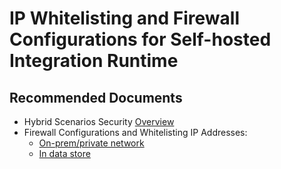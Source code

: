 <properties
	pageTitle="Firewall Configurations and IP Whitelisting"
	description="For Self-hosted Integration Runtime"
	infoBubbleText=""
	authors="chez-charlie"
	ms.author="chez"
	articleId=""
	diagnosticScenario=""
	selfHelpType="generic"
	supportTopicIds="32629493"
	resourceTags=""
	productPesIds="15613"
	cloudEnvironments="public"
/>

# IP Whitelisting and Firewall Configurations for Self-hosted Integration Runtime

## **Recommended Documents**

* Hybrid Scenarios Security [Overview](https://docs.microsoft.com/azure/data-factory/data-movement-security-considerations#hybrid-scenarios) <br>
* Firewall Configurations and Whitelisting IP Addresses: <br>
  * [On-prem/private network](https://docs.microsoft.com/azure/data-factory/data-movement-security-considerations#firewall-requirements-for-on-premisesprivate-network) <br>
  * [In data store](https://docs.microsoft.com/azure/data-factory/data-movement-security-considerations#ip-configurations-and-whitelisting-in-data-stores) <br>
